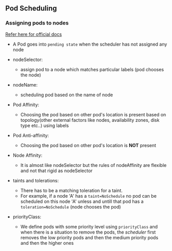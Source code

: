 Pod Scheduling
--------------

### Assigning pods to nodes  

[Refer here for official docs](https://kubernetes.io/docs/concepts/scheduling-eviction/assign-pod-node/)

* A Pod goes into `pending state` when the scheduler has not assigned any node

* nodeSelector: 
    * assign pod to a node which matches particular labels (pod chooses the node)
* nodeName: 
    * scheduling pod based on the name of node
* Pod Affinity: 
    * Choosing the pod based on other pod's location is present based on topology(other external factors like nodes, availability zones, disk type etc..) using labels 
* Pod Anti-affinity: 
    * Choosing the pod based on other pod's location is __NOT__ present
* Node Affinity: 
    * It is almost like nodeSelector but the rules of nodeAffinity are flexible and not that rigid as nodeSelector
* taints and tolerations: 
    * There has to be a matching toleration for a taint. 
    * For example, if a node 'A' has a `taint=NoSchedule` no pod can be scheduled on this node 'A' unless and untill that pod has a `toleration=NoSchedule`  (node chooses the pod)
* priorityClass: 
    * We define pods with some priority level using `priorityClass` and when there is a situation to remove the pods, the _scheduler_ first removes the low priority pods and then the medium priority pods and then the higher ones